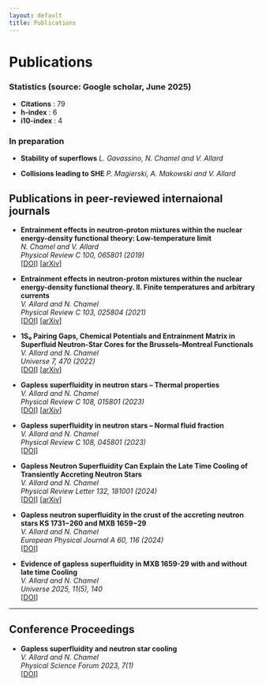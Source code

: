 ```yaml
---
layout: default
title: Publications
---
```


# Publications

### Statistics (source: Google scholar, June 2025)

- **Citations** : 79  
- **h-index** : 6  
- **i10-index** : 4

### In preparation

- **Stability of superflows**
  *L. Gavassino, N. Chamel and V. Allard*

- **Collisions leading to SHE**
  *P. Magierski, A. Makowski and V. Allard*

## Publications in peer-reviewed internaional journals

- **Entrainment effects in neutron-proton mixtures within the nuclear energy-density functional theory: Low-temperature limit**  
  *N. Chamel and V. Allard*  
  *Physical Review C 100, 065801 (2019)*  
  [[DOI](https://doi.org/10.1103/PhysRevC.100.065801)] [[arXiv](https://arxiv.org/abs/2102.02474)]

- **Entrainment effects in neutron-proton mixtures within the nuclear energy-density functional theory. II. Finite temperatures and arbitrary currents**  
  *V. Allard and N. Chamel*  
  *Physical Review C 103, 025804 (2021)*  
  [[DOI](https://doi.org/10.1103/PhysRevC.103.025804)] [[arXiv](https://arxiv.org/abs/2006.15317)]

- **1S₀ Pairing Gaps, Chemical Potentials and Entrainment Matrix in Superfluid Neutron-Star Cores for the Brussels–Montreal Functionals**  
  *V. Allard and N. Chamel*  
  *Universe 7, 470 (2022)*  
  [[DOI](https://doi.org/10.3390/universe7120470)] [[arXiv](https://arxiv.org/abs/2203.08778)]

- **Gapless superfluidity in neutron stars – Thermal properties**  
  *V. Allard and N. Chamel*  
  *Physical Review C 108, 015801 (2023)*  
  [[DOI](https://doi.org/10.1103/PhysRevC.108.015801)] [[arXiv](https://arxiv.org/abs/2403.07766)]

- **Gapless superfluidity in neutron stars – Normal fluid fraction**  
  *V. Allard and N. Chamel*  
  *Physical Review C 108, 045801 (2023)*  
  [[DOI](https://doi.org/10.1103/PhysRevC.108.045801)]

- **Gapless Neutron Superfluidity Can Explain the Late Time Cooling of Transiently Accreting Neutron Stars**  
  *V. Allard and N. Chamel*  
  *Physical Review Letter 132, 181001 (2024)*  
  [[DOI](https://doi.org/10.1103/PhysRevLett.132.181001)] [[arXiv](https://arxiv.org/abs/2403.07740)]

- **Gapless neutron superfluidity in the crust of the accreting neutron stars KS 1731−260 and MXB 1659−29**  
  *V. Allard and N. Chamel*  
  *European Physical Journal A 60, 116 (2024)*  
  [[DOI](https://doi.org/10.1140/epja/s10050-024-01106-5)]

- **Evidence of gapless superfluidity in MXB 1659-29 with and without late time Cooling**  
  *V. Allard and N. Chamel*  
  *Universe 2025, 11(5), 140*  
  [[DOI](https://doi.org/10.3390/universe11050140)] 

---

## Conference Proceedings

- **Gapless superfluidity and neutron star cooling**  
  *V. Allard and N. Chamel*  
  *Physical Science Forum 2023, 7(1)*  
  [[DOI](https://doi.org/10.3390/ECNS2023-14702)]

